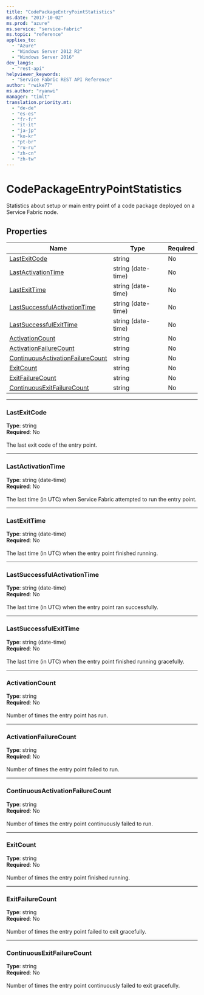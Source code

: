```yaml
---
title: "CodePackageEntryPointStatistics"
ms.date: "2017-10-02"
ms.prod: "azure"
ms.service: "service-fabric"
ms.topic: "reference"
applies_to: 
  - "Azure"
  - "Windows Server 2012 R2"
  - "Windows Server 2016"
dev_langs: 
  - "rest-api"
helpviewer_keywords: 
  - "Service Fabric REST API Reference"
author: "rwike77"
ms.author: "ryanwi"
manager: "timlt"
translation.priority.mt: 
  - "de-de"
  - "es-es"
  - "fr-fr"
  - "it-it"
  - "ja-jp"
  - "ko-kr"
  - "pt-br"
  - "ru-ru"
  - "zh-cn"
  - "zh-tw"
---
```

# CodePackageEntryPointStatistics

Statistics about setup or main entry point  of a code package deployed on a Service Fabric node.

## Properties
| Name | Type | Required |
| --- | --- | --- |
| [LastExitCode](#lastexitcode) | string | No |
| [LastActivationTime](#lastactivationtime) | string (date-time) | No |
| [LastExitTime](#lastexittime) | string (date-time) | No |
| [LastSuccessfulActivationTime](#lastsuccessfulactivationtime) | string (date-time) | No |
| [LastSuccessfulExitTime](#lastsuccessfulexittime) | string (date-time) | No |
| [ActivationCount](#activationcount) | string | No |
| [ActivationFailureCount](#activationfailurecount) | string | No |
| [ContinuousActivationFailureCount](#continuousactivationfailurecount) | string | No |
| [ExitCount](#exitcount) | string | No |
| [ExitFailureCount](#exitfailurecount) | string | No |
| [ContinuousExitFailureCount](#continuousexitfailurecount) | string | No |

____
### LastExitCode
__Type__: string <br/>
__Required__: No<br/>
<br/>
The last exit code of the entry point.

____
### LastActivationTime
__Type__: string (date-time) <br/>
__Required__: No<br/>
<br/>
The last time (in UTC) when Service Fabric attempted to run the entry point.

____
### LastExitTime
__Type__: string (date-time) <br/>
__Required__: No<br/>
<br/>
The last time (in UTC) when the entry point finished running.

____
### LastSuccessfulActivationTime
__Type__: string (date-time) <br/>
__Required__: No<br/>
<br/>
The last time (in UTC) when the entry point ran successfully.

____
### LastSuccessfulExitTime
__Type__: string (date-time) <br/>
__Required__: No<br/>
<br/>
The last time (in UTC) when the entry point finished running gracefully.

____
### ActivationCount
__Type__: string <br/>
__Required__: No<br/>
<br/>
Number of times the entry point has run.

____
### ActivationFailureCount
__Type__: string <br/>
__Required__: No<br/>
<br/>
Number of times the entry point failed to run.

____
### ContinuousActivationFailureCount
__Type__: string <br/>
__Required__: No<br/>
<br/>
Number of times the entry point continuously failed to run.

____
### ExitCount
__Type__: string <br/>
__Required__: No<br/>
<br/>
Number of times the entry point finished running.

____
### ExitFailureCount
__Type__: string <br/>
__Required__: No<br/>
<br/>
Number of times the entry point failed to exit gracefully.

____
### ContinuousExitFailureCount
__Type__: string <br/>
__Required__: No<br/>
<br/>
Number of times the entry point continuously failed to exit gracefully.
